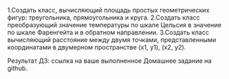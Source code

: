 1.Создать класс, вычисляющий площадь простых геометрических фигур: треугольника, прямоугольника и круга.
2.Создать класс преобразующий значение температуры по шкале Цельсия в значение по шкале Фаренгейта 
и в обратном направлении.
3.Создать класс вычисляющий расстояние между двумя точками, представленными координатами в 
двумерном пространстве (x1, y1), (x2, y2).

Результат ДЗ: ссылка на ваше выполненное Домашнее задание на github.